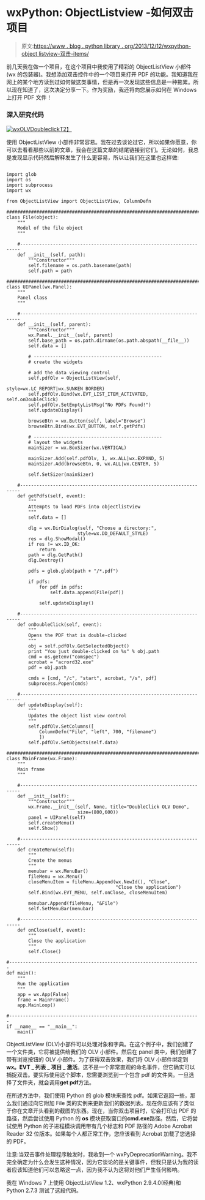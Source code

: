 # wxPython: ObjectListview -如何双击项目

> 原文:[https://www . blog . python library . org/2013/12/12/wxpython-object listview-双击-items/](https://www.blog.pythonlibrary.org/2013/12/12/wxpython-objectlistview-double-click-items/)

前几天我在做一个项目，在这个项目中我使用了精彩的 ObjectListView 小部件(wx 的包装器)。我想添加双击控件中的一个项目来打开 PDF 的功能。我知道我在网上的某个地方读到过如何做这类事情，但是再一次发现这些信息是一种拖累。所以现在知道了，这次决定分享一下。作为奖励，我还将向您展示如何在 Windows 上打开 PDF 文件！

### 深入研究代码

[![wxOLVDoubleclick](../Images/a3721eb039ce325344a064044f6caa4a.png)T2】](https://www.blog.pythonlibrary.org/wp-content/uploads/2013/12/wxOLVDoubleclick.png)

使用 ObjectListView 小部件非常容易。我在过去谈论过它，所以如果你愿意，你可以去看看那些以前的文章，我会在这篇文章的结尾链接到它们。无论如何，我总是发现显示代码然后解释发生了什么更容易，所以让我们在这里也这样做:

```

import glob
import os
import subprocess
import wx

from ObjectListView import ObjectListView, ColumnDefn

########################################################################
class File(object):
    """
    Model of the file object
    """

    #----------------------------------------------------------------------
    def __init__(self, path):
        """Constructor"""
        self.filename = os.path.basename(path)
        self.path = path

########################################################################
class UIPanel(wx.Panel):
    """
    Panel class
    """

    #----------------------------------------------------------------------
    def __init__(self, parent):
        """Constructor"""
        wx.Panel.__init__(self, parent)
        self.base_path = os.path.dirname(os.path.abspath(__file__))
        self.data = []

        # -----------------------------------------------
        # create the widgets

        # add the data viewing control
        self.pdfOlv = ObjectListView(self, 
                                     style=wx.LC_REPORT|wx.SUNKEN_BORDER)
        self.pdfOlv.Bind(wx.EVT_LIST_ITEM_ACTIVATED, self.onDoubleClick)
        self.pdfOlv.SetEmptyListMsg("No PDFs Found!")
        self.updateDisplay()

        browseBtn = wx.Button(self, label="Browse")
        browseBtn.Bind(wx.EVT_BUTTON, self.getPdfs)

        # -----------------------------------------------
        # layout the widgets
        mainSizer = wx.BoxSizer(wx.VERTICAL)

        mainSizer.Add(self.pdfOlv, 1, wx.ALL|wx.EXPAND, 5)
        mainSizer.Add(browseBtn, 0, wx.ALL|wx.CENTER, 5)

        self.SetSizer(mainSizer)

    #----------------------------------------------------------------------
    def getPdfs(self, event):
        """
        Attempts to load PDFs into objectlistview
        """
        self.data = []

        dlg = wx.DirDialog(self, "Choose a directory:",
                          style=wx.DD_DEFAULT_STYLE)
        res = dlg.ShowModal()
        if res != wx.ID_OK:
            return
        path = dlg.GetPath()
        dlg.Destroy()

        pdfs = glob.glob(path + "/*.pdf")

        if pdfs:
            for pdf in pdfs:
                self.data.append(File(pdf))

            self.updateDisplay()

    #----------------------------------------------------------------------
    def onDoubleClick(self, event):
        """
        Opens the PDF that is double-clicked
        """
        obj = self.pdfOlv.GetSelectedObject()
        print "You just double-clicked on %s" % obj.path
        cmd = os.getenv("comspec")
        acrobat = "acrord32.exe"
        pdf = obj.path

        cmds = [cmd, "/c", "start", acrobat, "/s", pdf]
        subprocess.Popen(cmds)

    #----------------------------------------------------------------------
    def updateDisplay(self):
        """
        Updates the object list view control
        """
        self.pdfOlv.SetColumns([
            ColumnDefn("File", "left", 700, "filename")
            ])
        self.pdfOlv.SetObjects(self.data)

########################################################################
class MainFrame(wx.Frame):
    """
    Main frame
    """

    #----------------------------------------------------------------------
    def __init__(self):
        """Constructor"""
        wx.Frame.__init__(self, None, title="DoubleClick OLV Demo",
                          size=(800,600))
        panel = UIPanel(self)
        self.createMenu()
        self.Show()

    #----------------------------------------------------------------------
    def createMenu(self):
        """
        Create the menus
        """
        menubar = wx.MenuBar()
        fileMenu = wx.Menu()
        closeMenuItem = fileMenu.Append(wx.NewId(), "Close",
                                        "Close the application")
        self.Bind(wx.EVT_MENU, self.onClose, closeMenuItem)

        menubar.Append(fileMenu, "&File")
        self.SetMenuBar(menubar)

    #----------------------------------------------------------------------
    def onClose(self, event):
        """
        Close the application
        """
        self.Close()

#----------------------------------------------------------------------
def main():
    """
    Run the application
    """
    app = wx.App(False)
    frame = MainFrame()
    app.MainLoop()

#----------------------------------------------------------------------
if __name__ == "__main__":
    main()

```

ObjectListView (OLV)小部件可以处理对象和字典。在这个例子中，我们创建了一个文件类，它将被提供给我们的 OLV 小部件。然后在 panel 类中，我们创建了带有浏览按钮的 OLV 小部件。为了获得双击效果，我们将 OLV 小部件绑定到 **wx。EVT _ 列表 _ 项目 _ 激活**。这不是一个非常直观的命名事件，但它确实可以捕捉双击。要实际使用这个脚本，您需要浏览到一个包含 pdf 的文件夹。一旦选择了文件夹，就会调用**get pdf**方法。

在所述方法中，我们使用 Python 的 glob 模块来查找 pdf。如果它返回一些，那么我们通过向它附加 File 类的实例来更新我们的数据列表。现在你应该有了类似于你在文章开头看到的截图的东西。现在，当你双击项目时，它会打印出 PDF 的路径，然后尝试使用 Python 的 **os** 模块获取窗口的**cmd.exe**路径。然后，它将尝试使用 Python 的子进程模块调用带有几个标志和 PDF 路径的 Adobe Acrobat Reader 32 位版本。如果每个人都正常工作，您应该看到 Acrobat 加载了您选择的 PDF。

注意:当双击事件处理程序触发时，我收到一个 wxPyDeprecationWarning。我不完全确定为什么会发生这种情况，因为它谈论的是关键事件，但我只是认为我的读者应该知道他们可以忽略这一点，因为我不认为这将对他们产生任何影响。

我在 Windows 7 上使用 ObjectListView 1.2、wxPython 2.9.4.0(经典)和 Python 2.7.3 测试了这段代码。
